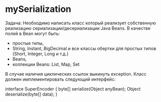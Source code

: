 # mySerialization
Задача:
Необходимо написать класс который реализует собственную реализацию сериализации/десериализации Java Beans. В качестве полей в Bean могут быть:
 * простые типы,
 * String, Instant, BigDecimal и все классы обертки для простых типов (Short, Integer, Long и т.д.)
 * Beans,
 * коллекции Beans: List, Map, Set

В случае наличия циклических ссылок выкинуть exception. Класс должен имплементировать следующий интерфейс:

interface SuperEncoder {
    byte[] serialize(Object anyBean);
    Object deserialize(byte[] data);
}
